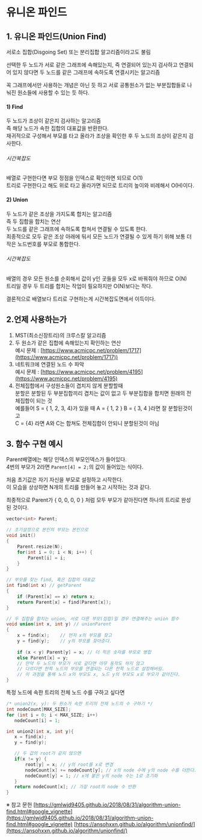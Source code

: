 # 유니온 파인드

## 1. 유니온 파인드(Union Find)

서로소 집합(Disgoing Set) 또는 분리집합 알고리즘이라고도 불림  

선택한 두 노드가 서로 같은 그래프에 속해있는지, 즉 연결되어 있는지 검사하고 연결되어 있지 않다면 두 노드를 같은 그래프에 속하도록 연결시키는 알고리즘  

꼭 그래프에서만 사용하는 개념은 아닌 듯 하고 서로 공통원소가 없는 부분집합들로 나눠진 원소들에 사용할 수 있는 듯 하다.  

#### 1) Find
두 노드가 조상이 같은지 검사하는 알고리즘  
즉 해당 노드가 속한 집합의 대표값을 반환한다.  
재귀적으로 구성해서 부모를 타고 올라가 조상을 확인한 후 두 노드의 조상이 같은지 검사한다.  

###### 시간복잡도  
배열로 구현한다면 부모 정점을 인덱스로 확인하면 되므로 O(1)  
트리로 구현한다고 해도 위로 타고 올라가면 되므로 트리의 높이와 비례해서 O(H)이다.  

#### 2) Union
두 노드가 같은 조상을 가지도록 합치는 알고리즘  
즉 두 집합을 합치는 연산  
두 노드를 같은 그래프에 속하도록 합쳐서 연결될 수 있도록 한다.  
최종적으로 모두 같은 조상 아래에 둬서 모든 노드가 연결될 수 있게 하기 위해 보통 더 작은 노드번호를 부모로 통합한다.  

###### 시간복잡도
배열의 경우 모든 원소를 순회해서 값이 y인 곳들을 모두 x로 바꿔줘야 하므로 O(N)  
트리일 경우 두 트리를 합치는 작업이 필요하지만 O(N)보다는 작다.  

결론적으로 배열보다 트리로 구현하는게 시간복잡도면에서 이득이다.  


## 2.언제 사용하는가

1) MST(최소신장트리)의 크루스칼 알고리즘  
2) 두 원소가 같은 집합에 속해있는지 확인하는 연산  
	예시 문제 : [https://www.acmicpc.net/problem/1717](https://www.acmicpc.net/problem/1717))
3) 네트워크에 연결된 노드 수 파악  
	예시 문제 : [https://www.acmicpc.net/problem/4195](https://www.acmicpc.net/problem/4195)
4) 전체집합에서 구성원소들이 겹치지 않게 분할할때  
	분할은 분할된 두 부분집합끼리 겹치는 값이 없고 두 부분집합을 합치면 원래의 전체집합이 되는 것  
	예를들어 S = { 1, 2, 3, 4}가 있을 때 A = { 1, 2 } B = { 3, 4 }라면 잘 분할된것이고  
	C = {4} 라면 A와 C는 합쳐도 전체집합이 안되니 분할된것이 아님  


## 3. 함수 구현 예시

Parent배열에는 해당 인덱스의 부모인덱스가 들어있다.  
4번의 부모가 2라면 `Parent[4] = 2;`의 값이 들어있는 식이다.  

처음 초기값은 자기 자신을 부모로 설정하고 시작한다.  
이 모습을 상상하면 N개의 트리를 만들어 놓고 시작하는 것과 같다.  

최종적으로 Parent가 { 0, 0, 0, 0 } 처럼 모두 부모가 같아진다면 하나의 트리로 완성된 것이다.  
```C++
vector<int> Parent; 

// 초기설정으로 본인의 부모는 본인으로
void init()
{
    Parent.resize(N);
    for(int i = 0; i < N; i++) {
    	Parent[i] = i;
	}        
}

// 부모를 찾는 find, 혹은 집합의 대표값
int find(int x) // getParent
{
    if (Parent[x] == x) return x;
    return Parent[x] = find(Parent[x]);
}

// 두 집합을 합치는 union, 서로 다른 부모(집합)일 경우 연결해주는 union 함수
void union(int x, int y) // unionParent
{
    x = find(x);    // 먼저 x의 부모를 찾고
    y = find(y);    // y의 부모를 찾아준다.
    
    if (x < y) Parent[y] = x; // 더 작은 숫자를 부모로 병합
    else Parent[x] = y;
    // 만약 두 노드의 부모가 서로 같다면 아무 동작도 하지 않고
    // 다르다면 한쪽 노드의 부모를 연결되는 다른 한쪽 노드로 설정해버림.
    // 이 과정을 통해 노드 x의 부모도 x, 노드 y의 부모도 x로 부모가 같아진다.
}
```

특정 노드에 속한 트리의 전체 노드 수를 구하고 싶다면
```C++
/* union2(x, y): 두 원소가 속한 트리의 전체 노드의 수 구하기 */
int nodeCount[MAX_SIZE];
for (int i = 0; i < MAX_SIZE; i++)
   nodeCount[i] = 1;

int union2(int x, int y){
   x = find(x);
   y = find(y);

   // 두 값의 root가 같지 않으면
   if(x != y) {
       root[y] = x; // y의 root를 x로 변경
       nodeCount[x] += nodeCount[y]; // x의 node 수에 y의 node 수를 더한다.
       nodeCount[y] = 1; // x에 붙은 y의 node 수는 1로 초기화
   }
   return nodeCount[x]; // 가장 root의 node 수 반환
}
```






※ 참고 문헌
[https://gmlwjd9405.github.io/2018/08/31/algorithm-union-find.html#google_vignette](https://gmlwjd9405.github.io/2018/08/31/algorithm-union-find.html#google_vignette)
[https://ansohxxn.github.io/algorithm/unionfind/](https://ansohxxn.github.io/algorithm/unionfind/)